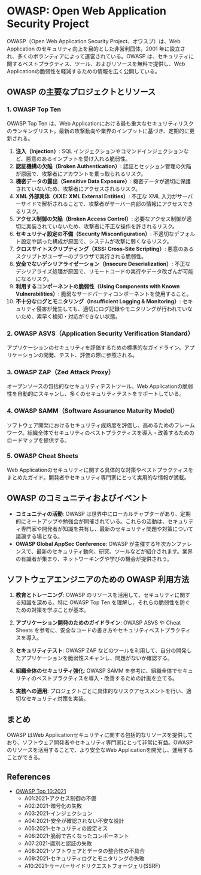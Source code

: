 # OWASP: Open Web Application Security Project

OWASP（Open Web Application Security Project、オワスプ）は、Web Application のセキュリティ向上を目的とした非営利団体。2001 年に設立され、多くのボランティアによって運営されている。OWASP は、セキュリティに関するベストプラクティス、ツール、およびリソースを無料で提供し、Web Applicationの脆弱性を軽減するための情報を広く公開している。

## OWASP の主要なプロジェクトとリソース

### 1. **OWASP Top Ten**

OWASP Top Ten は、Web Applicationにおける最も重大なセキュリティリスクのランキングリスト。最新の攻撃動向や業界のインプットに基づき、定期的に更新される。

1. **注入（Injection）**: SQL インジェクションやコマンドインジェクションなど、悪意のあるインプットを受け入れる脆弱性。
2. **認証機構の欠陥（Broken Authentication）**: 認証とセッション管理の欠陥が原因で、攻撃者にアカウントを乗っ取られるリスク。
3. **機密データの露出（Sensitive Data Exposure）**: 機密データが適切に保護されていないため、攻撃者にアクセスされるリスク。
4. **XML 外部実体（XXE: XML External Entities）**: 不正な XML 入力がサーバーサイドで解析されることで、攻撃者がサーバー内部の情報にアクセスできるリスク。
5. **アクセス制御の欠陥（Broken Access Control）**: 必要なアクセス制御が適切に実装されていないため、攻撃者に不正な操作を許されるリスク。
6. **セキュリティ設定の不備（Security Misconfiguration）**: 不適切なデフォルト設定や誤った構成が原因で、システムが攻撃に弱くなるリスク。
7. **クロスサイトスクリプティング（XSS: Cross-Site Scripting）**: 悪意のあるスクリプトがユーザーのブラウザで実行される脆弱性。
8. **安全でないデシリアライゼーション（Insecure Deserialization）**: 不正なデシリアライズ処理が原因で、リモートコードの実行やデータ改ざんが可能になるリスク。
9. **利用するコンポーネントの脆弱性（Using Components with Known Vulnerabilities）**: 脆弱なサードパーティコンポーネントを使用すること。
10. **不十分なログとモニタリング（Insufficient Logging & Monitoring）**: セキュリティ侵害が発生しても、適切にログ記録やモニタリングが行われていないため、素早く検知・対応ができない状態。

### 2. **OWASP ASVS（Application Security Verification Standard）**

アプリケーションのセキュリティを評価するための標準的なガイドライン。アプリケーションの開発、テスト、評価の際に参照される。

### 3. **OWASP ZAP（Zed Attack Proxy）**

オープンソースの包括的なセキュリティテストツール。Web Applicationの脆弱性を自動的にスキャンし、多くのセキュリティテストをサポートしている。

### 4. **OWASP SAMM（Software Assurance Maturity Model）**

ソフトウェア開発におけるセキュリティ成熟度を評価し、高めるためのフレームワーク。組織全体でセキュリティのベストプラクティスを導入・改善するためのロードマップを提供する。

### 5. **OWASP Cheat Sheets**

Web Applicationのセキュリティに関する具体的な対策やベストプラクティスをまとめたガイド。開発者やセキュリティ専門家にとって実用的な情報が満載。

## OWASP のコミュニティおよびイベント

- **コミュニティの活動**: OWASP は世界中にローカルチャプターがあり、定期的にミートアップや勉強会が開催されている。これらの活動は、セキュリティ専門家や開発者が知識を共有し、最新のセキュリティ問題や対策について議論する場となる。
- **OWASP Global AppSec Conference**: OWASP が主催する年次カンファレンスで、最新のセキュリティ動向、研究、ツールなどが紹介されます。業界の有識者が集まり、ネットワーキングや学びの機会が提供されう。

## ソフトウェアエンジニアのための OWASP 利用方法

1. **教育とトレーニング**: OWASP のリソースを活用して、セキュリティに関する知識を深める。特に OWASP Top Ten を理解し、それらの脆弱性を防ぐための対策を学ぶことが基本。
2. **アプリケーション開発のためのガイドライン**: OWASP ASVS や Cheat Sheets を参考に、安全なコードの書き方やセキュリティベストプラクティスを導入。

3. **セキュリティテスト**: OWASP ZAP などのツールを利用して、自分の開発したアプリケーションを脆弱性スキャンし、問題がないか確認する。

4. **組織全体のセキュリティ強化**: OWASP SAMM を参考に、組織全体でセキュリティのベストプラクティスを導入・改善するための計画を立てる。

5. **実務への適用**: プロジェクトごとに具体的なリスクアセスメントを行い、適切なセキュリティ対策を実装。

## まとめ

OWASP はWeb Applicationセキュリティに関する包括的なリソースを提供しており、ソフトウェア開発者やセキュリティ専門家にとって非常に有益。OWASP のリソースを活用することで、より安全なWeb Applicationを開発し、運用することができる。

## References

- [OWASP Top 10:2021](https://owasp.org/Top10/)
  - A01:2021-アクセス制御の不備
  - A02:2021-暗号化の失敗
  - A03:2021-インジェクション
  - A04:2021-安全が確認されない不安な設計
  - A05:2021-セキュリティの設定ミス
  - A06:2021-脆弱で古くなったコンポーネント
  - A07:2021-識別と認証の失敗
  - A08:2021-ソフトウェアとデータの整合性の不具合
  - A09:2021-セキュリティログとモニタリングの失敗
  - A10:2021-サーバーサイドリクエストフォージェリ(SSRF)
